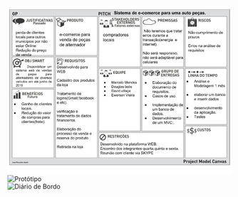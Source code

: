 ![PMC](https://github.com/MarceloMendes94/Autopecas/blob/master/poo2/projectModelCanvas.jpg)<br>
![Protótipo]()<br>
![Diário de Bordo]()<br>